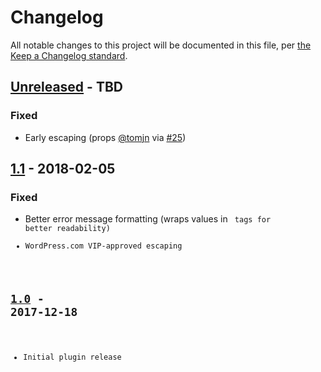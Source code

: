 # Changelog

All notable changes to this project will be documented in this file, per [the Keep a Changelog standard](http://keepachangelog.com/).

## [Unreleased] - TBD
### Fixed
- Early escaping (props [@tomjn](https://github.com/tomjn) via [#25](https://github.com/10up/ads-txt/pull/25))

## [1.1] - 2018-02-05
### Fixed
- Better error message formatting (wraps values in <code> tags for better readability)
- WordPress.com VIP-approved escaping

## [1.0] - 2017-12-18
- Initial plugin release

[Unreleased]: https://github.com/10up/ads-txt/compare/1.1...HEAD
[1.1]: https://github.com/10up/ads-txt/compare/1.0...1.1
[1.0]: https://github.com/10up/ads-txt/releases/tag/1.0
